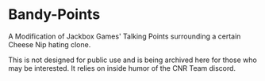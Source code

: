 # Bandy-Points
A Modification of Jackbox Games' Talking Points surrounding a certain Cheese Nip hating clone.

This is not designed for public use and is being archived here for those who may be interested. It relies on inside humor of the CNR Team discord.

